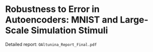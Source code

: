 # Robustness to Error in Autoencoders: MNIST and Large-Scale Simulation Stimuli

Detailed report: `OAltunina_Report_Final.pdf`
